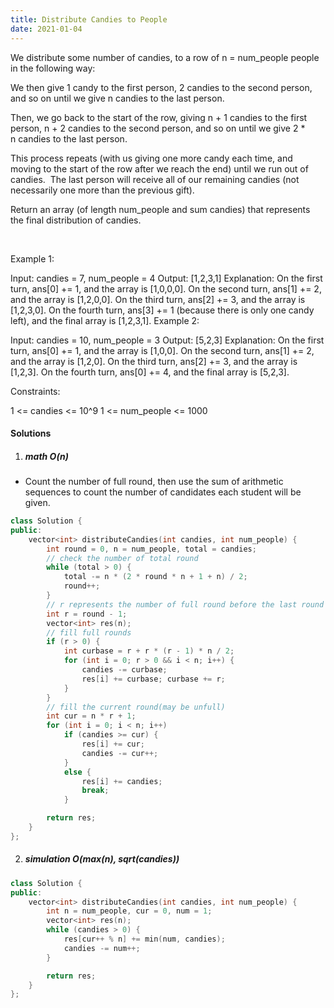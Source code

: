```yaml
---
title: Distribute Candies to People
date: 2021-01-04
---
```

We distribute some number of candies, to a row of n = num_people people in the following way:

We then give 1 candy to the first person, 2 candies to the second person, and so on until we give n candies to the last person.

Then, we go back to the start of the row, giving n + 1 candies to the first person, n + 2 candies to the second person, and so on until we give 2 * n candies to the last person.

This process repeats (with us giving one more candy each time, and moving to the start of the row after we reach the end) until we run out of candies.  The last person will receive all of our remaining candies (not necessarily one more than the previous gift).

Return an array (of length num_people and sum candies) that represents the final distribution of candies.

 

Example 1:

Input: candies = 7, num_people = 4
Output: [1,2,3,1]
Explanation:
On the first turn, ans[0] += 1, and the array is [1,0,0,0].
On the second turn, ans[1] += 2, and the array is [1,2,0,0].
On the third turn, ans[2] += 3, and the array is [1,2,3,0].
On the fourth turn, ans[3] += 1 (because there is only one candy left), and the final array is [1,2,3,1].
Example 2:

Input: candies = 10, num_people = 3
Output: [5,2,3]
Explanation: 
On the first turn, ans[0] += 1, and the array is [1,0,0].
On the second turn, ans[1] += 2, and the array is [1,2,0].
On the third turn, ans[2] += 3, and the array is [1,2,3].
On the fourth turn, ans[0] += 4, and the final array is [5,2,3].
 

Constraints:

1 <= candies <= 10^9
1 <= num_people <= 1000

#### Solutions

1. ##### math O(n)

- Count the number of full round, then use the sum of arithmetic sequences to count the number of candidates each student will be given.

```cpp
class Solution {
public:
    vector<int> distributeCandies(int candies, int num_people) {
        int round = 0, n = num_people, total = candies;
        // check the number of total round
        while (total > 0) {
            total -= n * (2 * round * n + 1 + n) / 2;
            round++;
        }
        // r represents the number of full round before the last round
        int r = round - 1;
        vector<int> res(n);
        // fill full rounds
        if (r > 0) {
            int curbase = r + r * (r - 1) * n / 2;
            for (int i = 0; r > 0 && i < n; i++) {
                candies -= curbase;
                res[i] += curbase; curbase += r;
            }
        }
        // fill the current round(may be unfull)
        int cur = n * r + 1;
        for (int i = 0; i < n; i++)
            if (candies >= cur) {
                res[i] += cur;
                candies -= cur++;
            }
            else {
                res[i] += candies;
                break;
            }

        return res;
    }
};
```

2. ##### simulation O(max(n), sqrt(candies))

```cpp
class Solution {
public:
    vector<int> distributeCandies(int candies, int num_people) {
        int n = num_people, cur = 0, num = 1;
        vector<int> res(n);
        while (candies > 0) {
            res[cur++ % n] += min(num, candies);
            candies -= num++;
        }

        return res;
    }
};
```